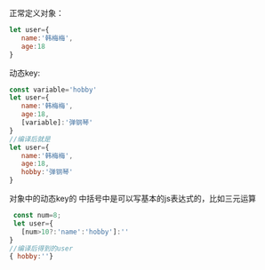 正常定义对象：

```javascript
let user={
   name:'韩梅梅',
   age:18
}
```

动态key:

```javascript
const variable='hobby'
let user={
   name:'韩梅梅',
   age:18,
   [variable]:'弹钢琴'
}
//编译后就是
let user={
   name:'韩梅梅',
   age:18,
   hobby:'弹钢琴'
}
```

对象中的动态key的 中括号中是可以写基本的js表达式的，比如三元运算

```javascript
 const num=8;
 let user={
   [num>10?:'name':'hobby']:''
}
//编译后得到的user
{ hobby:''}
```

